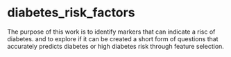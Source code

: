 # diabetes_risk_factors
The purpose of this work  is to identify markers that can indicate a risc of diabetes.  and to explore if  it can be created a short form of questions that accurately predicts diabetes or high diabetes risk through feature selection.
